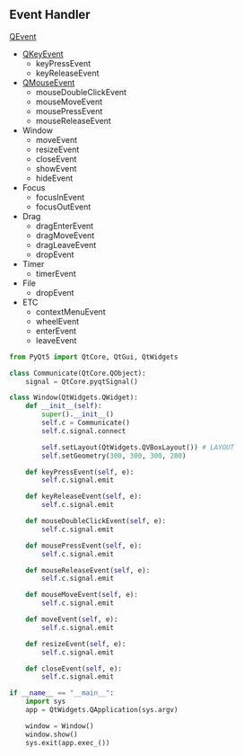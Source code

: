 ## Event Handler
[QEvent](https://doc.qt.io/qt-5/qevent.html)  

- [QKeyEvent](https://doc.qt.io/qt-5/qkeyevent.html)
  - keyPressEvent
  - keyReleaseEvent
- [QMouseEvent](https://doc.qt.io/qt-5/qmouseevent.html)
  - mouseDoubleClickEvent
  - mouseMoveEvent
  - mousePressEvent
  - mouseReleaseEvent
- Window
  - moveEvent
  - resizeEvent
  - closeEvent
  - showEvent
  - hideEvent
- Focus
  - focusInEvent
  - focusOutEvent
- Drag
  - dragEnterEvent
  - dragMoveEvent
  - dragLeaveEvent
  - dropEvent
- Timer
  - timerEvent
- File
  - dropEvent
- ETC
  - contextMenuEvent
  - wheelEvent
  - enterEvent
  - leaveEvent


```python
from PyQt5 import QtCore, QtGui, QtWidgets

class Communicate(QtCore.QObject):
    signal = QtCore.pyqtSignal()

class Window(QtWidgets.QWidget):
    def __init__(self):
        super().__init__()
        self.c = Communicate()
        self.c.signal.connect

        self.setLayout(QtWidgets.QVBoxLayout()) # LAYOUT
        self.setGeometry(300, 300, 300, 200)

    def keyPressEvent(self, e):
        self.c.signal.emit

    def keyReleaseEvent(self, e):
        self.c.signal.emit

    def mouseDoubleClickEvent(self, e):
        self.c.signal.emit

    def mousePressEvent(self, e):
        self.c.signal.emit

    def mouseReleaseEvent(self, e):
        self.c.signal.emit

    def mouseMoveEvent(self, e):
        self.c.signal.emit

    def moveEvent(self, e):
        self.c.signal.emit

    def resizeEvent(self, e):
        self.c.signal.emit

    def closeEvent(self, e):
        self.c.signal.emit

if __name__ == "__main__":
    import sys
    app = QtWidgets.QApplication(sys.argv)

    window = Window()
    window.show()
    sys.exit(app.exec_())
```
